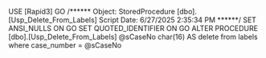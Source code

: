 USE [Rapid3]
GO
/****** Object:  StoredProcedure [dbo].[Usp_Delete_From_Labels]    Script Date: 6/27/2025 2:35:34 PM ******/
SET ANSI_NULLS ON
GO
SET QUOTED_IDENTIFIER ON
GO
ALTER PROCEDURE [dbo].[Usp_Delete_From_Labels]
@sCaseNo char(16)
AS
delete from labels where case_number = @sCaseNo
